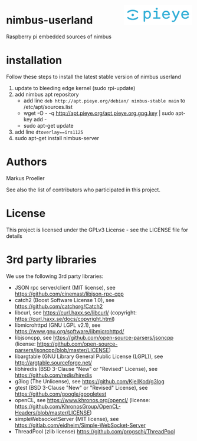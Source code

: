 <img src="./assets/PIEYE_Logo_RGB_POS.png" align="right"
     title="pieye logo" width="184" height="55">

# nimbus-userland
Raspberry pi embedded sources of nimbus

# installation
Follow these steps to install the latest stable version of nimbus userland
1. update to bleeding edge kernel (sudo rpi-update)
2. add nimbus apt repository
     - add line `deb http://apt.pieye.org/debian/ nimbus-stable main` to /etc/apt/sources.list
     - wget -O - -q http://apt.pieye.org/apt.pieye.org.gpg.key | sudo apt-key add -
     - sudo apt-get update
3. add line `dtoverlay==irs1125` 
4. sudo apt-get install nimbus-server

# Authors
Markus Proeller

See also the list of contributors who participated in this project.

# License
This project is licensed under the GPLv3 License - see the LICENSE file for details

# 3rd party libraries
We use the following 3rd party libraries:
 
- JSON rpc server/client (MIT license), see https://github.com/cinemast/libjson-rpc-cpp
- catch2 (Boost Software License 1.0), see https://github.com/catchorg/Catch2
- libcurl, see https://curl.haxx.se/libcurl/ (copyright: https://curl.haxx.se/docs/copyright.html)
- libmicrohttpd (GNU LGPL v2.1), see https://www.gnu.org/software/libmicrohttpd/
- libjsoncpp, see https://github.com/open-source-parsers/jsoncpp (license: https://github.com/open-source-parsers/jsoncpp/blob/master/LICENSE)
- libargtable (GNU Library General Public License (LGPL)), see http://argtable.sourceforge.net/
- libhiredis (BSD 3-Clause "New" or "Revised" License), see https://github.com/redis/hiredis
- g3log (The Unlicense), see https://github.com/KjellKod/g3log
- gtest (BSD 3-Clause "New" or "Revised" License), see https://github.com/google/googletest
- openCL, see https://www.khronos.org/opencl/ (license: https://github.com/KhronosGroup/OpenCL-Headers/blob/master/LICENSE)
- simpleWebsocketServer (MIT license), see https://gitlab.com/eidheim/Simple-WebSocket-Server 
- ThreadPool (zlib license) https://github.com/progschj/ThreadPool
